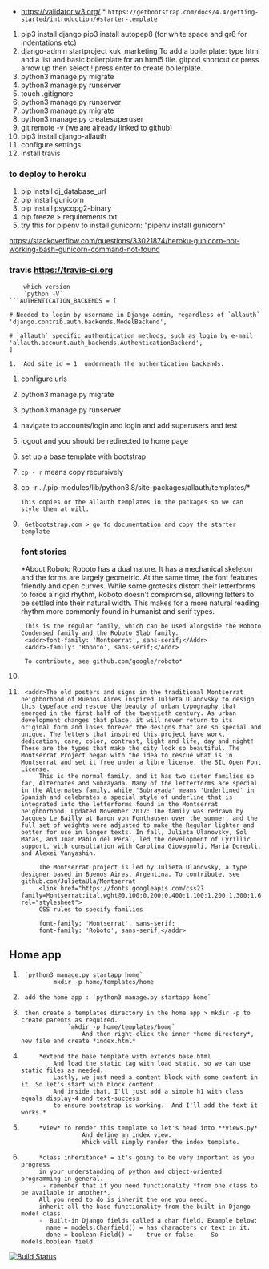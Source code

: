 * https://validator.w3.org/ *
  `https://getbootstrap.com/docs/4.4/getting-started/introduction/#starter-template`

 1. pip3 install django
    pip3 install autopep8 (for white space and gr8 for indentations etc)
 1. django-admin startproject kuk_marketing
    To add a boilerplate: type html and a list and basic boilerplate for an html5 file.  gitpod shortcut or press arrow up then select ! press enter to create boilerplate.
 1. python3 manage.py migrate
 1. python3 manage.py runserver
 1. touch .gitignore
 1. python3 manage.py runserver
 1. python3 manage.py migrate
 1. python3 manage.py createsuperuser
 1. git remote -v (we are already linked to github)
 1. pip3 install django-allauth
 1. configure settings
 1. install travis

 ### to deploy to heroku

 1. pip install dj_database_url
 1. pip install gunicorn
 1. pip install psycopg2-binary
 1. pip freeze > requirements.txt
 1. try this for pipenv to install gunicorn:           "pipenv install gunicorn"

 <https://stackoverflow.com/questions/33021874/heroku-gunicorn-not-working-bash-gunicorn-command-not-found>

### travis https://travis-ci.org

        which version
        `python -V`
    ```AUTHENTICATION_BACKENDS = [

    # Needed to login by username in Django admin, regardless of `allauth`
    'django.contrib.auth.backends.ModelBackend',

    # `allauth` specific authentication methods, such as login by e-mail
    'allauth.account.auth_backends.AuthenticationBackend',
    ]

    1.  Add site_id = 1  underneath the authentication backends.
   1.  configure urls
   1.  python3 manage.py migrate
   1.  python3 manage.py runserver
   1.  navigate to accounts/login and login and add superusers and test
   1.  logout and you should be redirected to home page
   1.  set up a base template with bootstrap
   1.   `cp - r` means copy recursively
   1.   cp -r ../.pip-modules/lib/python3.8/site-packages/allauth/templates/*

            This copies or the allauth templates in the packages so we can style them at will.
1.      Getbootstrap.com > go to documentation and copy the starter template

    ### font stories
    *About Roboto
        Roboto has a dual nature. It has a mechanical skeleton and the forms are largely geometric. At the same time, the font features friendly and open curves. While some grotesks distort their letterforms to force a rigid rhythm, Roboto doesn’t compromise, allowing letters to be settled into their natural width. This makes for a more natural reading rhythm more commonly found in humanist and serif types.

        This is the regular family, which can be used alongside the Roboto Condensed family and the Roboto Slab family.
        <addr>font-family: 'Montserrat', sans-serif;</Addr>
        <Addr>-family: 'Roboto', sans-serif;</Addr>

        To contribute, see github.com/google/roboto*
1.
1.      <addr>The old posters and signs in the traditional Montserrat neighborhood of Buenos Aires inspired Julieta Ulanovsky to design this typeface and rescue the beauty of urban typography that emerged in the first half of the twentieth century. As urban development changes that place, it will never return to its original form and loses forever the designs that are so special and unique. The letters that inspired this project have work, dedication, care, color, contrast, light and life, day and night! These are the types that make the city look so beautiful. The Montserrat Project began with the idea to rescue what is in Montserrat and set it free under a libre license, the SIL Open Font License.
            This is the normal family, and it has two sister families so far, Alternates and Subrayada. Many of the letterforms are special in the Alternates family, while 'Subrayada' means 'Underlined' in Spanish and celebrates a special style of underline that is integrated into the letterforms found in the Montserrat neighborhood. Updated November 2017: The family was redrawn by Jacques Le Bailly at Baron von Fonthausen over the summer, and the full set of weights were adjusted to make the Regular lighter and better for use in longer texts. In fall, Julieta Ulanovsky, Sol Matas, and Juan Pablo del Peral, led the development of Cyrillic support, with consultation with Carolina Giovagnoli, Maria Doreuli, and Alexei Vanyashin.

            The Montserrat project is led by Julieta Ulanovsky, a type designer based in Buenos Aires, Argentina. To contribute, see github.com/JulietaUla/Montserrat
            <link href="https://fonts.googleapis.com/css2?family=Montserrat:ital,wght@0,100;0,200;0,400;1,100;1,200;1,300;1,600&family=Roboto:ital,wght@0,300;0,400;1,300&display=swap" rel="stylesheet">
            CSS rules to specify families

            font-family: 'Montserrat', sans-serif;
            font-family: 'Roboto', sans-serif;</addr>

## Home app
1.      `python3 manage.py startapp home`
                mkdir -p home/templates/home
1.      add the home app : `python3 manage.py startapp home`
1.      then create a templates directory in the home app > mkdir -p to create parents as required.
                    `mkdir -p home/templates/home`
                        And then right-click the inner *home directory*, new file and create *index.html*

1.          *extend the base template with extends base.html
                And load the static tag with load static, so we can use static files as needed.
                Lastly, we just need a content block with some content in it. So let's start with block content.
                And inside that, I'll just add a simple h1 with class equals display-4 and text-success
                to ensure bootstrap is working.  And I'll add the text it works.*
1.          *view* to render this template so let's head into **views.py*
                        And define an index view.
                        Which will simply render the index template.
1.          *class inheritance* = it's going to be very important as you progress
            in your understanding of python and object-oriented programming in general.
             - remember that if you need functionality *from one class to be available in another*.
            All you need to do is inherit the one you need.
            inherit all the base functionality from the built-in Django model class.
            -  Built-in Django fields called a char field. Example below:
              name = models.Charfield() = has characters or text in it.
              done = boolean.Field() =    true or false.    So models.boolean field



[![Build Status](https://travis-ci.com/SOliv1/ms-4-kuk-marketing.svg?branch=master)](https://travis-ci.com/SOliv1/ms-4-kuk-marketing)